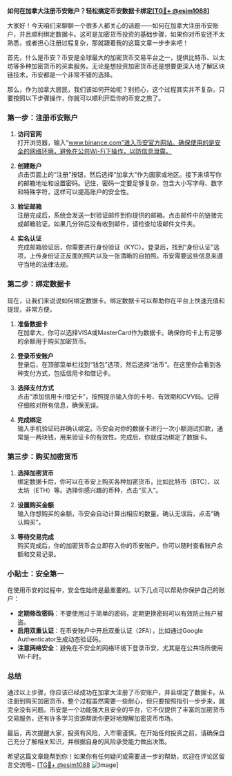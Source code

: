 **如何在加拿大注册币安账户？轻松搞定币安数据卡绑定[[TG💪+ @esim1088](https://t.me/s/esim1088)]**

大家好！今天咱们来聊聊一个很多人都关心的话题——如何在加拿大注册币安账户，并且顺利绑定数据卡。这可是加密货币投资的基础步骤，如果你对币安还不太熟悉，或者担心注册过程复杂，那就跟着我的这篇文章一步步来吧！

首先，什么是币安？币安是全球最大的加密货币交易平台之一，提供比特币、以太坊等多种加密货币的买卖服务。无论是想投资加密货币还是想要更深入地了解区块链技术，币安都是一个非常不错的选择。

那么，作为加拿大居民，我们该如何开始呢？别担心，这个过程其实并不复杂。只要按照以下步骤操作，你就可以顺利开启你的币安之旅了。

### 第一步：注册币安账户

1. **访问官网**  
   打开浏览器，输入“www.binance.com”进入币安官方网站。确保使用的是安全的网络环境，避免在公共Wi-Fi下操作，以防信息泄露。

2. **创建账户**  
   点击页面上的“注册”按钮，然后选择“加拿大”作为国家或地区。接下来填写你的邮箱地址和设置密码。记住，密码一定要足够复杂，包含大小写字母、数字和特殊字符，这样可以提高账户的安全性。

3. **验证邮箱**  
   注册完成后，系统会发送一封验证邮件到你提供的邮箱。点击邮件中的链接完成邮箱验证。如果几分钟后没有收到邮件，请检查垃圾邮件文件夹。

4. **实名认证**  
   完成邮箱验证后，你需要进行身份验证（KYC）。登录后，找到“身份认证”选项，上传身份证正反面的照片以及一张清晰的自拍照。币安需要这些信息来遵守当地的法律法规。

### 第二步：绑定数据卡

现在，让我们来说说如何绑定数据卡。绑定数据卡可以帮助你在平台上快速充值和提现，非常方便。

1. **准备数据卡**  
   在加拿大，你可以选择VISA或MasterCard作为数据卡。确保你的卡上有足够的余额用于购买加密货币。

2. **登录币安账户**  
   登录后，在顶部菜单栏找到“钱包”选项，然后选择“法币”。在这里你会看到各种支付方式，包括信用卡和借记卡。

3. **选择支付方式**  
   点击“添加信用卡/借记卡”，按照提示输入你的卡号、有效期和CVV码。记得仔细核对所有信息，确保无误。

4. **完成绑定**  
   输入手机验证码并确认绑定。币安会对你的数据卡进行一次小额测试扣款，通常是一两块钱，用来验证卡的有效性。完成后，你就成功绑定了数据卡。

### 第三步：购买加密货币

1. **选择加密货币**  
   绑定数据卡后，你可以在币安上购买各种加密货币，比如比特币（BTC）、以太坊（ETH）等。选择你感兴趣的币种，点击“买入”。

2. **设置购买金额**  
   输入你想购买的金额，币安会自动计算出相应的数量。确认无误后，点击“确认购买”。

3. **等待交易完成**  
   购买完成后，你的加密货币会立即存入你的币安账户。你可以随时查看账户余额和交易记录。

### 小贴士：安全第一

在使用币安的过程中，安全性始终是最重要的。以下几点可以帮助你保护自己的账户：

- **定期修改密码**：不要使用过于简单的密码，定期更换密码可以有效防止账户被盗。
- **启用双重认证**：在币安账户中开启双重认证（2FA），比如通过Google Authenticator生成动态验证码。
- **注意网络安全**：避免在不安全的网络环境下登录币安，尤其是在公共场所使用Wi-Fi时。

### 总结

通过以上步骤，你应该已经成功在加拿大注册了币安账户，并且绑定了数据卡。从注册到购买加密货币，整个过程虽然需要一些耐心，但只要按照指引一步步来，就完全没有问题。币安是一个功能强大且安全的平台，它不仅提供了丰富的加密货币交易服务，还有许多学习资源帮助你更好地理解加密货币市场。

最后，再次提醒大家，投资有风险，入市需谨慎。在开始任何投资之前，请确保自己充分了解相关知识，并根据自身的风险承受能力做出决策。

希望这篇文章能帮到你！如果你有任何疑问或需要进一步的帮助，欢迎在评论区留言交流哦~ [[TG💪+ @esim1088](https://t.me/s/esim1088) ![Image](https://i.postimg.cc/4NQfJmqS/Snipaste-2025-05-13-00-14-12.png)]